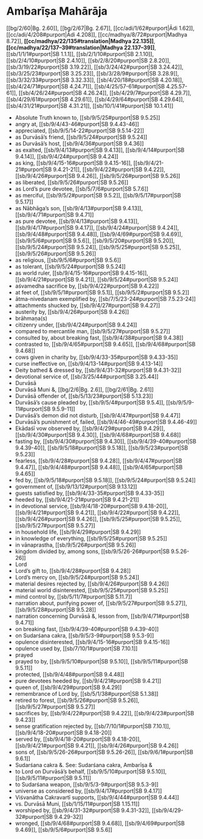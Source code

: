 # Ambarīṣa Mahārāja

[[bg/2/60|Bg. 2.60]], [[bg/2/67|Bg. 2.67]], [[cc/adi/1/62#purport|Ādi 1.62]], [[cc/adi/4/208#purport|Ādi 4.208]], [[cc/madhya/8/72#purport|Madhya 8.72]], **[[cc/madhya/22/135#translation|Madhya 22.135]]**, **[[cc/madhya/22/137–39#translation|Madhya 22.137–39]]**, [[sb/1/1/1#purport|SB 1.1.1]], [[sb/2/1/10#purport|SB 2.1.10]], [[sb/2/4/10#purport|SB 2.4.10]], [[sb/2/8/20#purport|SB 2.8.20]], [[sb/3/19/22#purport|SB 3.19.22]], [[sb/3/24/42#purport|SB 3.24.42]], [[sb/3/25/23#purport|SB 3.25.23]], [[sb/3/28/9#purport|SB 3.28.9]], [[sb/3/32/33#purport|SB 3.32.33]], [[sb/4/20/18#purport|SB 4.20.18]], [[sb/4/24/71#purport|SB 4.24.71]], [[sb/4/25/57-61#purport|SB 4.25.57-61]], [[sb/4/26/24#purport|SB 4.26.24]], [[sb/4/29/7#purport|SB 4.29.7]], [[sb/4/29/61#purport|SB 4.29.61]], [[sb/4/29/64#purport|SB 4.29.64]], [[sb/4/31/21#purport|SB 4.31.21]], [[sb/10/1/41#purport|SB 10.1.41]]

* Absolute Truth known to, [[sb/9/5/25#purport|SB 9.5.25]]
* angry at, [[sb/9/4/43-46#purport|SB 9.4.43-46]]
* appreciated, [[sb/9/5/14-22#purport|SB 9.5.14-22]]
* as Durvāsā’s friend, [[sb/9/5/24#purport|SB 9.5.24]]
* as Durvāsā’s host, [[sb/9/4/36#purport|SB 9.4.36]]
* as exalted, [[sb/9/4/13#purport|SB 9.4.13]], [[sb/9/4/14#purport|SB 9.4.14]], [[sb/9/4/24#purport|SB 9.4.24]]
* as king, [[sb/9/4/15-16#purport|SB 9.4.15-16]], [[sb/9/4/21-21#purport|SB 9.4.21-21]], [[sb/9/4/22#purport|SB 9.4.22]], [[sb/9/4/26#purport|SB 9.4.26]], [[sb/9/5/26#purport|SB 9.5.26]]
* as liberated, [[sb/9/5/26#purport|SB 9.5.26]]
* as Lord’s pure devotee, [[sb/5/7/6#purport|SB 5.7.6]]
* as merciful, [[sb/9/5/2#purport|SB 9.5.2]], [[sb/9/5/17#purport|SB 9.5.17]]
* as Nābhāga’s son, [[sb/9/4/13#purport|SB 9.4.13]], [[sb/9/4/71#purport|SB 9.4.71]]
* as pure devotee, [[sb/9/4/13#purport|SB 9.4.13]], [[sb/9/4/17#purport|SB 9.4.17]], [[sb/9/4/24#purport|SB 9.4.24]], [[sb/9/4/48#purport|SB 9.4.48]], [[sb/9/4/69#purport|SB 9.4.69]], [[sb/9/5/6#purport|SB 9.5.6]], [[sb/9/5/20#purport|SB 9.5.20]], [[sb/9/5/24#purport|SB 9.5.24]], [[sb/9/5/25#purport|SB 9.5.25]], [[sb/9/5/26#purport|SB 9.5.26]]
* as religious, [[sb/9/5/6#purport|SB 9.5.6]]
* as tolerant, [[sb/9/5/24#purport|SB 9.5.24]]
* as world ruler, [[sb/9/4/15-16#purport|SB 9.4.15-16]], [[sb/9/4/21#purport|SB 9.4.21]], [[sb/9/5/24#purport|SB 9.5.24]]
* aśvamedha sacrifice by, [[sb/9/4/22#purport|SB 9.4.22]]
* at feet of, [[sb/9/5/1#purport|SB 9.5.1]], [[sb/9/5/2#purport|SB 9.5.2]]
* ātma-nivedanam exemplified by, [[sb/7/5/23-24#purport|SB 7.5.23-24]]
* attachments shucked by, [[sb/9/4/27#purport|SB 9.4.27]]
* austerity by, [[sb/9/4/26#purport|SB 9.4.26]]
* brāhmaṇa(s)
* citizenry under, [[sb/9/4/24#purport|SB 9.4.24]]
* compared to mercantile man, [[sb/9/5/27#purport|SB 9.5.27]]
* consulted by, about breaking fast, [[sb/9/4/38#purport|SB 9.4.38]]
* contrasted to, [[sb/9/4/65#purport|SB 9.4.65]], [[sb/9/4/68#purport|SB 9.4.68]]
* cows given in charity by, [[sb/9/4/33-35#purport|SB 9.4.33-35]]
* curse ineffective on, [[sb/9/4/13-14#purport|SB 9.4.13-14]]
* Deity bathed & dressed by, [[sb/9/4/31-32#purport|SB 9.4.31-32]]
* devotional service of, [[sb/3/25/44#purport|SB 3.25.44]]
* Durvāsā
* Durvāsā Muni &, [[bg/2/6|Bg. 2.6]], [[bg/2/61|Bg. 2.61]]
* Durvāsā offender of, [[sb/5/13/23#purport|SB 5.13.23]]
* Durvāsā’s cause pleaded by, [[sb/9/5/4#purport|SB 9.5.4]], [[sb/9/5/9-11#purport|SB 9.5.9-11]]
* Durvāsā’s demon did not disturb, [[sb/9/4/47#purport|SB 9.4.47]]
* Durvāsā’s punishment of, failed, [[sb/9/4/46-49#purport|SB 9.4.46-49]]
* Ekādaśī vow observed by, [[sb/9/4/29#purport|SB 9.4.29]], [[sb/9/4/30#purport|SB 9.4.30]], [[sb/9/4/68#purport|SB 9.4.68]]
* fasting by, [[sb/9/4/30#purport|SB 9.4.30]], [[sb/9/4/39-40#purport|SB 9.4.39-40]], [[sb/9/5/18#purport|SB 9.5.18]], [[sb/9/5/23#purport|SB 9.5.23]]
* fearless, [[sb/9/4/28#purport|SB 9.4.28]], [[sb/9/4/47#purport|SB 9.4.47]], [[sb/9/4/48#purport|SB 9.4.48]], [[sb/9/4/65#purport|SB 9.4.65]]
* fed by, [[sb/9/5/18#purport|SB 9.5.18]], [[sb/9/5/24#purport|SB 9.5.24]]
* government of, [[sb/9/13/12#purport|SB 9.13.12]]
* guests satisfied by, [[sb/9/4/33-35#purport|SB 9.4.33-35]]
* heeded by, [[sb/9/4/21-21#purport|SB 9.4.21-21]]
* in devotional service, [[sb/9/4/18-20#purport|SB 9.4.18-20]], [[sb/9/4/21#purport|SB 9.4.21]], [[sb/9/4/22#purport|SB 9.4.22]], [[sb/9/4/26#purport|SB 9.4.26]], [[sb/9/5/25#purport|SB 9.5.25]], [[sb/9/5/27#purport|SB 9.5.27]]
* in household life, [[sb/9/4/29#purport|SB 9.4.29]]
* in knowledge of everything, [[sb/9/5/25#purport|SB 9.5.25]]
* in vānaprastha, [[sb/9/5/26#purport|SB 9.5.26]]
* kingdom divided by, among sons, [[sb/9/5/26-26#purport|SB 9.5.26-26]]
* Lord
* Lord’s gift to, [[sb/9/4/28#purport|SB 9.4.28]]
* Lord’s mercy on, [[sb/9/5/24#purport|SB 9.5.24]]
* material desires rejected by, [[sb/9/4/26#purport|SB 9.4.26]]
* material world disinterested, [[sb/9/5/25#purport|SB 9.5.25]]
* mind control by, [[sb/5/11/7#purport|SB 5.11.7]]
* narration about, purifying power of, [[sb/9/5/27#purport|SB 9.5.27]], [[sb/9/5/28#purport|SB 9.5.28]]
* narration concerning Durvāsā &, lesson from, [[sb/9/4/71#purport|SB 9.4.71]]
* on breaking fast, [[sb/9/4/39-40#purport|SB 9.4.39-40]]
* on Sudarśana cakra, [[sb/9/5/3-9#purport|SB 9.5.3-9]]
* opulence disinterested, [[sb/9/4/15-16#purport|SB 9.4.15-16]]
* opulence used by, [[sb/7/10/1#purport|SB 7.10.1]]
* prayed
* prayed to by, [[sb/9/5/10#purport|SB 9.5.10]], [[sb/9/5/11#purport|SB 9.5.11]]
* protected, [[sb/9/4/48#purport|SB 9.4.48]]
* pure devotees heeded by, [[sb/9/4/21#purport|SB 9.4.21]]
* queen of, [[sb/9/4/29#purport|SB 9.4.29]]
* remembrance of Lord by, [[sb/5/1/38#purport|SB 5.1.38]]
* retired to forest, [[sb/9/5/26#purport|SB 9.5.26]], [[sb/9/5/27#purport|SB 9.5.27]]
* sacrifices by, [[sb/9/4/22#purport|SB 9.4.22]], [[sb/9/4/23#purport|SB 9.4.23]]
* sense gratification rejected by, [[sb/7/10/1#purport|SB 7.10.1]], [[sb/9/4/18-20#purport|SB 9.4.18-20]]
* served by, [[sb/9/4/18-20#purport|SB 9.4.18-20]], [[sb/9/4/21#purport|SB 9.4.21]], [[sb/9/4/26#purport|SB 9.4.26]]
* sons of, [[sb/9/5/26-26#purport|SB 9.5.26-26]], [[sb/9/6/1#purport|SB 9.6.1]]
* Sudarśana cakra &. See: Sudarśana cakra, Ambarīṣa &
* to Lord on Durvāsā’s behalf, [[sb/9/5/10#purport|SB 9.5.10]], [[sb/9/5/11#purport|SB 9.5.11]]
* to Sudarśana weapon, [[sb/9/5/3-9#purport|SB 9.5.3-9]]
* universe as considered by, [[sb/9/4/17#purport|SB 9.4.17]]
* Viśvanātha Cakravartī supports, [[sb/9/4/44#purport|SB 9.4.44]]
* vs. Durvāsā Muni, [[sb/1/15/11#purport|SB 1.15.11]]
* worshiped by, [[sb/9/4/31-32#purport|SB 9.4.31-32]], [[sb/9/4/29-32#purport|SB 9.4.29-32]]
* wronged, [[sb/9/4/68#purport|SB 9.4.68]], [[sb/9/4/69#purport|SB 9.4.69]], [[sb/9/5/6#purport|SB 9.5.6]]
